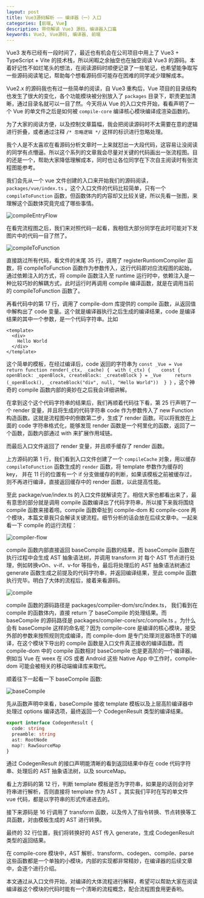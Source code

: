 ```yaml
---
layout: post
title: Vue3源码解析 —— 编译器（一）入口
categories: [前端, Vue]
description: 带你解读 Vue3 源码，编译器入口篇
keywords: Vue3, Vue源码, 编译器, 前端
---
```


Vue3 发布已经有一段时间了，最近也有机会在公司项目中用上了 Vue3 + TypeScript + Vite 的技术栈，所以闲暇之余抽空也在抽空阅读 Vue3 的源码。本着好记性不如烂笔头的想法，在阅读源码时顺便记录了一些笔记，也希望能争取写一些源码阅读笔记，帮助每个想看源码但可能存在困难的同学减少理解成本。

Vue2.x 的源码我也有过一些简单的阅读，自 Vue3 重构后，Vue 项目的目录结构也发生了很大的变化，各个功能模块被分别放入了 `packages` 目录下，职责更加清晰，通过目录名就可以一目了然。今天将从 Vue 的入口文件开始，看看声明了一个 Vue 的单文件之后是如何被 `compile-core` 编译核心模块编译成渲染函数的。

为了大家的阅读方便，以及控制文章篇幅，我会把阅读源码时不太需要在意的逻辑进行折叠，或者通过注释 `/* 忽略逻辑 */` 这样的标识进行忽略处理。

我个人是不太喜欢在看源码分析文章时一上来就怼出一大段代码，这容易让没阅读的同学有点懵逼。所以这个系列的文章我会尽量对关键的代码画出一张流程图。目的还是一个，帮助大家降低理解成本，同时也让各位同学在下次自主阅读时有张流程图能参考。

我们会先从一个 vue 文件创建的入口来开始我们的源码阅读， `packages/vue/index.ts` 。这个入口文件的代码比较简单，只有一个 `compileToFunction` 函数，但函数体内的内容却又比较关键，所以先看一张图，来理解这个函数体究竟完成了哪些事情。

![compileEntryFlow](assets/images/vue3-sourcecode/compile/flow1.png)

在看完流程图之后，我们来对照代码一起看，我相信大部分同学在此时可能对下发图片中的代码一目了然了。

![compileToFunction](assets/images/vue3-sourcecode/compile/compileToFunction.png)

直接跳过所有代码，看文件的末尾 35 行，调用了 registerRuntiomCompiler 函数，将 compileToFunction 函数作为参数传入，这行代码即对应流程图的起始，通过依赖注入的方式，将 compile 函数注入至 runtime 运行时中，依赖注入是一种比较巧妙的解耦方式，此时运行时再调用 compile 编译函数，就是在调用当前的 compileToFunction 函数了。

再看代码中的第 17 行，调用了 compile-dom 库提供的 compile 函数，从返回值中解构出了 code 变量。这个就是编译器执行之后生成的编译结果，code 是编译结果的其中一个参数，是一个代码字符串。比如

```vue
<template>
  <div>
    Hello World
  </div>
</template>
```

这个简单的模板，在经过编译后，code 返回的字符串为 `const _Vue = Vue return function render(_ctx, _cache) {  with (_ctx) {    const { openBlock: _openBlock, createBlock: _createBlock } = _Vue     return (_openBlock(), _createBlock("div", null, "Hello World"))  } }` ，这个神奇的 compile 函数内部的奥妙在之后我会详细讲解。 

在拿到这个这个代码字符串的结果后，我们再顺着代码往下看，第 25 行声明了一个 render 变量，并且将生成的代码字符串 code 作为参数传入了 new Function 构造函数。这就是流程图中的倒数第二步，生成了 render 函数。可以将我放在上面的 code 字符串格式化，能够发现 render 函数是一个柯里化的函数，返回了一个函数，函数内部通过 with 来扩展作用域链。

而最后入口文件返回了 render 变量，并且顺手缓存了 render 函数。

上方源码的第 1 行，我们看到入口文件创建了一个 `compileCache`  对象，用以缓存 `compileToFunction` 函数生成的 `render`  函数，将 template 参数作为缓存的 key， 并在 11 行的位置有一个 if 分支做缓存的判断，如果该模板之前被缓存过，则不再进行编译，直接返回缓存中的 render 函数，以此提高性能。

至此 package/vue/index.ts 的入口文件就解读完了。相信大家也都看出来了，最有意思的部分就是调用 compile 函数编译出了代码字符串，所以接下来我将围绕 compile 函数来接着唠。compile 函数牵扯到 compile-dom 和 compile-core 两个模块，本篇文章我只会解读关键流程。细节分析的话会放在后续文章中。一起来看一下 compile 的运行流程：

![compiler-flow](assets/images/vue3-sourcecode/compile/flow2.png)

compile 函数内部直接返回 baseCompile 函数的结果，而 baseCompile 函数在执行过程中会生成 AST 抽象语法树，并调用 transform 对 每个 AST 节点进行处理，例如转换vOn、v-if、v-for 等指令，最后将处理后的 AST 抽象语法树通过 generate 函数生成之前提及的代码字符串，并返回编译结果，至此 compile 函数执行完毕。明白了大体的流程后，接着来看源码。

![compile](assets/images/vue3-sourcecode/compile/compile.png)

compile 函数的源码路径是 packages/compiler-dom/src/index.ts， 我们看到在 compile 的函数体内，直接 return 了 baseCompile 的处理结果。而 baseCompile 的源码路径是 packages/compiler-core/src/compile.ts 。为什么会有 baseCompile 这样的命名呢？因为 compile-core 是编译的核心模块，接受外部的参数来按照规则完成编译，而 compile-dom 是专门处理浏览器场景下的编译，在这个模块下导出的 compile 函数是入口文件真正接收的编译函数。而 compile-dom 中的 compile 函数相对 baseCompile 也是更高阶的一个编译器。例如当 Vue 在 weex 在 iOS 或者 Android 这些 Native App 中工作时，compile-dom 可能会被相关的移动端编译库来取代。

顺着往下一起看一下 baseCompile 函数:

![baseCompile](assets/images/vue3-sourcecode/compile/baseCompile.png)

先从函数声明中来看，baseCompile 接收 template 模板以及上层高阶编译器中处理过 options 编译选项，最终返回一个 CodegenResult 类型的编译结果。

```typescript
export interface CodegenResult {
  code: string
  preamble: string
  ast: RootNode
  map?: RawSourceMap
}
```

通过 CodegenResult 的接口声明能清晰的看到返回结果中存在 code 代码字符串、处理后的 AST 抽象语法树，以及 sourceMap。

看上方源码的第 12 行，判断 template 模板是否为字符串，如果是的话则会对字符串进行解析，否则直接将 template 作为 AST 。其实我们平时在写的单文件 vue 代码，都是以字符串的形式传递进去的。

接下来源码是 16 行调用了 transform 函数，以及传入了指令转换、节点转换等工具函数，对由模板生成的 AST 进行转换。

最终的 32 行位置，我们将转换好的 AST 传入 generate，生成 CodegenResult 类型的返回结果。

在 compile-core 模块中，AST 解析、transform、codegen、compile、parse 这些函数都是一个单独的小模块，内部的实现都非常精妙，在编译器的后续文章中，会逐个进行介绍。

本文通过从入口文件开始，对编译的大体流程进行解释，希望可以帮助大家在阅读编译器这个模块的代码时能有一个清晰的流程概念，配合流程图食用更香哟。

